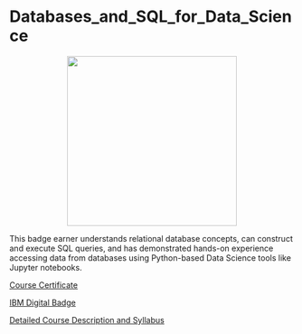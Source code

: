 # Databases_and_SQL_for_Data_Science

<p align="center">
  <img width="300" src="https://images.youracclaim.com/size/340x340/images/594e0ab7-c864-4d9a-9987-3a903ec3f06a/Cognitive_Class_-_DB_and_SQL_for_Data_Sci.png">
</p>

This badge earner understands relational database concepts, can construct and execute SQL queries, and has demonstrated hands-on experience accessing data from databases using Python-based Data Science tools like Jupyter notebooks.

[Course Certificate](https://www.coursera.org/account/accomplishments/certificate/QK2UXKAXFJMP)

[IBM Digital Badge](https://www.youracclaim.com/badges/7d809807-293f-40db-b191-d72c68b53417)

[Detailed Course Description and Syllabus](https://www.coursera.org/learn/sql-data-science)
